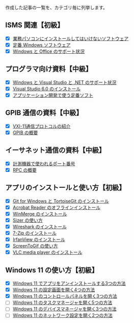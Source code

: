 作成した記事の一覧を、カテゴリ毎に列挙します。

## ISMS 関連【初級】
- [x] [業務パソコンにインストールしてはいけないソフトウェア](https://qiita.com/mmake/items/a1e314f1c2d6b5181477)
- [x] [定番 Windows ソフトウェア](https://qiita.com/mmake/items/c675c04daf07a09e9340)
- [x] [Windows と Office のサポート状況](https://qiita.com/mmake/items/748232d9f31b0a0c842e)

## プログラマ向け資料【中級】
- [x] [Windows と Visual Studio と .NET のサポート状況](https://qiita.com/mmake/items/946aea0d9a195aa5e3d4)
- [x] [Visual Studio 6.0 のインストール](https://qiita.com/mmake/items/3fb4ae920e2efe4b619c)
- [x] [アプリケーション開発で使う定番ソフト](https://qiita.com/mmake/items/b5f987ad1f928371f3c3)

## GPIB 通信の資料【中級】
- [x] [VXI-11通信プロトコルの紹介](https://qiita.com/mmake/items/ee837fd1b8f43e464856)
- [x] [GPIB の概要](https://qiita.com/mmake/items/617f40a632bc50e8fa26)

## イーサネット通信の資料【中級】
- [x] [計測機器で使われるポート番号](https://qiita.com/mmake/items/6303502f60734cf87a0b)
- [x] [RPC の概要](https://qiita.com/mmake/items/35e3395bb8e73e9d23d5)

## アプリのインストールと使い方【初級】
- [x] [Git for Windows と TortoiseGit のインストール](https://qiita.com/mmake/items/63a869272c0dfa1d50a4)
- [x] [Acrobat Reader のオフラインインストール](https://qiita.com/mmake/items/8052ed67a6980af65d26)
- [x] [WinMerge のインストール](https://qiita.com/mmake/items/5d8710d3c41818406208)
- [x] [Sizer の使い方](https://qiita.com/mmake/items/7b27fc34b415e402ade3)
- [x] [Wireshark のインストール](https://qiita.com/mmake/items/01e5c1a9162b2d53286c)
- [x] [7-Zip のインストール](https://qiita.com/mmake/items/e18ef5978f365b2ead3a)
- [x] [IrfanView のインストール](https://qiita.com/mmake/items/b7af48981043f25bb285)
- [x] [ScreenToGif の使い方](https://qiita.com/mmake/items/d8d32b1a90b3358ab636)
- [x] [VLC media player のインストール](https://qiita.com/mmake/items/2e4c0274b4a0be506355)

## Windows 11 の使い方【初級】
- [x] [Windows 11 でアプリをアンインストールする3つの方法](https://qiita.com/mmake/items/633e9f18a6186a446877)
- [x] [Windows 11 の設定画面を開く4つの方法](https://qiita.com/mmake/items/7fab65a6e5cd5b7683e3)
- [x] [Windows 11 のコントロールパネルを開く3つの方法](https://qiita.com/mmake/items/238e9e667021da98a311)
- [ ] [Windows 11 のタスクマネージャを開く5つの方法]()
- [ ] [Windows 11 のデバイスマネージャを開く3つの方法]()
- [ ] [Windows 11 のネットワーク設定を開く2つの方法]()
